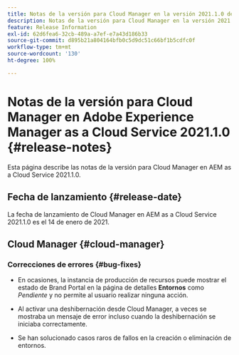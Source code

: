 ```yaml
---
title: Notas de la versión para Cloud Manager en la versión 2021.1.0 de AEM as a Cloud Service
description: Notas de la versión para Cloud Manager en la versión 2021.1.0 de AEM as a Cloud Service
feature: Release Information
exl-id: 62d6fea6-32cb-489a-a7ef-e7a43d186b33
source-git-commit: d895b21a804164bfb0c5d9dc51c66bf1b5cdfc0f
workflow-type: tm+mt
source-wordcount: '130'
ht-degree: 100%

---
```


# Notas de la versión para Cloud Manager en Adobe Experience Manager as a Cloud Service 2021.1.0 {#release-notes}

Esta página describe las notas de la versión para Cloud Manager en AEM as a Cloud Service 2021.1.0.

## Fecha de lanzamiento {#release-date}

La fecha de lanzamiento de Cloud Manager en AEM as a Cloud Service 2021.1.0 es el 14 de enero de 2021.

## Cloud Manager {#cloud-manager}

### Correcciones de errores  {#bug-fixes}

* En ocasiones, la instancia de producción de recursos puede mostrar el estado de Brand Portal en la página de detalles **Entornos** como *Pendiente* y no permite al usuario realizar ninguna acción.

* Al activar una deshibernación desde Cloud Manager, a veces se mostraba un mensaje de error incluso cuando la deshibernación se iniciaba correctamente.

* Se han solucionado casos raros de fallos en la creación o eliminación de entornos.
